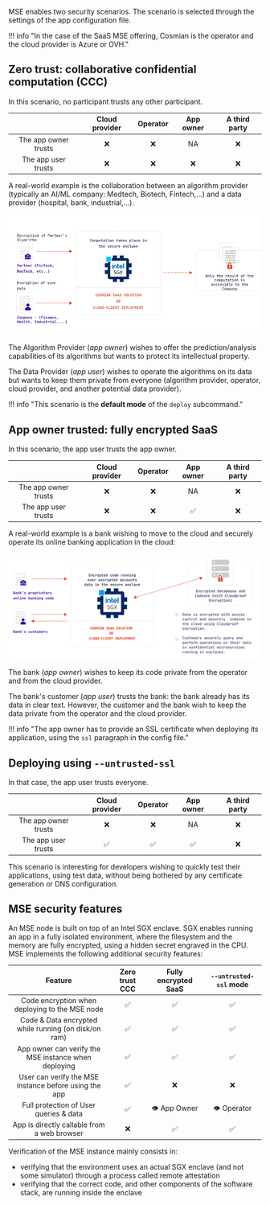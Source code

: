 MSE enables two security scenarios.
The scenario is selected through the settings of the app configuration file.

!!! info "In the case of the SaaS MSE offering, Cosmian is the operator and the cloud provider is Azure or OVH."

## Zero trust: collaborative confidential computation (CCC)

In this scenario, no participant trusts any other participant.

|                      | Cloud provider | Operator | App owner | A third party |
| :------------------: | :------------: | :------: | :-------: | :-----------: |
| The app owner trusts |       ❌        |    ❌     |    NA     |       ❌       |
| The app user trusts  |       ❌        |    ❌     |     ❌     |       ❌       |

A real-world example is the collaboration between an algorithm provider (typically an AI/ML company: Medtech, Biotech, Fintech,...) and a data provider (hospital, bank, industrial,...).

![](../images/ccc_scenario.png)

The Algorithm Provider (_app owner_) wishes to offer the prediction/analysis capabilities of its algorithms but wants to protect its intellectual property.

The Data Provider (_app user_) wishes to operate the algorithms on its data but wants to keep them private from everyone (algorithm provider, operator, cloud provider, and another potential data provider).

!!! info "This scenario is the **default mode** of the `deploy` subcommand."

## App owner trusted: fully encrypted SaaS

In this scenario, the app user trusts the app owner.

|                      | Cloud provider | Operator | App owner | A third party |
| :------------------: | :------------: | :------: | :-------: | :-----------: |
| The app owner trusts |       ❌        |    ❌     |    NA     |       ❌       |
| The app user trusts  |       ❌        |    ❌     |     ✅     |       ❌       |

A real-world example is a bank wishing to move to the cloud and securely operate its online
banking application in the cloud:

![](../images/fes-scenario.png)

The bank (_app owner_) wishes to keep its code private from the operator and from the cloud provider.

The bank's customer (_app user_) trusts the bank: the bank already has its data in clear text.
However, the customer and the bank wish to keep the data private from the operator and the cloud provider.

!!! info "The app owner has to provide an SSL certificate when deploying its application, using the `ssl` paragraph in the config file."

## Deploying using `--untrusted-ssl`

In that case, the app user trusts everyone.

|                      | Cloud provider | Operator | App owner | A third party |
| :------------------: | :------------: | :------: | :-------: | :-----------: |
| The app owner trusts |       ❌        |    ❌     |    NA     |       ❌       |
| The app user trusts  |       ✅        |    ✅     |     ✅     |       ❌       |

This scenario is interesting for developers wishing to quickly test their applications, using test data, without being bothered by any certificate generation or DNS configuration.


## MSE security features

An MSE node is built on top of an Intel SGX enclave.
SGX enables running an app in a fully isolated environment, where the filesystem and the memory are fully encrypted, using a hidden secret engraved in the CPU.
MSE implements the following additional security features:

|                        Feature                        | Zero trust CCC | Fully encrypted SaaS | `--untrusted-ssl` mode |
| :---------------------------------------------------: | :------------: | :------------------: | :--------------------: |
|    Code encryption when deploying to the MSE node     |       ✅        |          ✅           |           ✅            |
| Code & Data encrypted while running (on disk/on ram)  |       ✅        |          ✅           |           ✅            |
| App owner can verify the MSE instance when deploying  |       ✅        |          ✅           |           ✅            |
| User can verify the MSE instance before using the app |       ✅        |          ❌           |           ❌            |
|        Full protection of User queries & data         |       ✅        |     👁️ App Owner      |       👁️ Operator       |
|      App is directly callable from a web browser      |       ❌        |          ✅           |           ✅            |

Verification of the MSE instance mainly consists in:

- verifying that the environment uses an actual SGX enclave (and not some simulator) through a process called remote attestation
- verifying that the correct code, and other components of the software stack, are running inside the enclave
